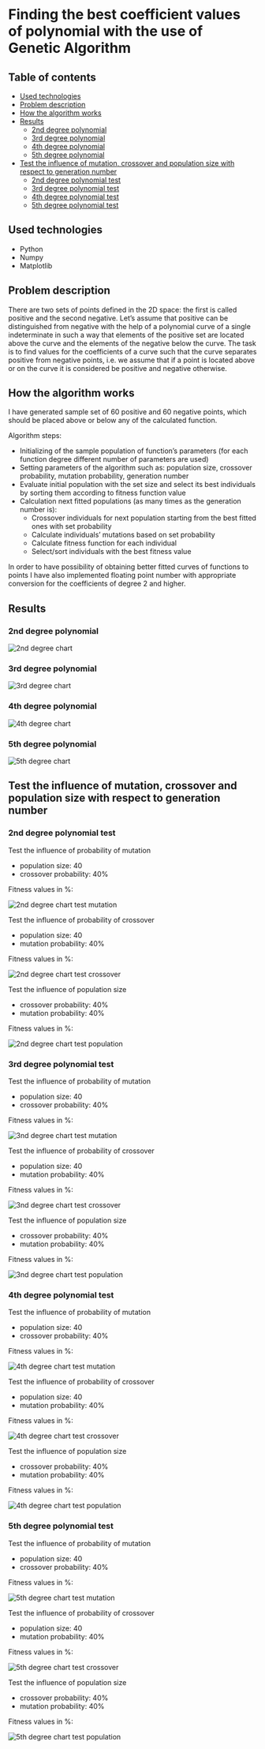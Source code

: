 # Finding the best coefficient values of polynomial with the use of Genetic Algorithm

## Table of contents
* [Used technologies](#used-technologies)
* [Problem description](#problem-description)
* [How the algorithm works](#how-the-algorithm-works)
* [Results](#results)
  * [2nd degree polynomial](#2nd-degree-polynomial)
  * [3rd degree polynomial](#3rd-degree-polynomial)
  * [4th degree polynomial](#4th-degree-polynomial)
  * [5th degree polynomial](#5th-degree-polynomial)
* [Test the influence of mutation, crossover and population size with respect to generation number](#test-the-influence-of-mutation-crossover-and-population-size-with-respect-to-generation-number)
  * [2nd degree polynomial test](#2nd-degree-polynomial-test)
  * [3rd degree polynomial test](#3rd-degree-polynomial-test)
  * [4th degree polynomial test](#4th-degree-polynomial-test)
  * [5th degree polynomial test](#5th-degree-polynomial-test)
	
## Used technologies
* Python
* Numpy
* Matplotlib

## Problem description

There are two sets of points defined in the 2D space: the first is called positive and the second
negative. Let’s assume that positive can be distinguished from negative with the help of a
polynomial curve of a single indeterminate in such a way that elements of the positive set are
located above the curve and the elements of the negative below the curve. The task is to find
values for the coefficients of a curve such that the curve separates positive from negative
points, i.e. we assume that if a point is located above or on the curve it is considered be positive
and negative otherwise.

## How the algorithm works

I have generated sample set of 60 positive and 60 negative points, which should be placed above or below any of the calculated function.

Algorithm steps:
* Initializing of the sample population of function’s parameters (for each function degree different number of parameters are used)
* Setting parameters of the algorithm such as: population size, crossover probability, mutation probability, generation number
* Evaluate initial population with the set size and select its best individuals by sorting them according to fitness function value
* Calculation next fitted populations (as many times as the generation number is):
  * Crossover individuals for next population starting from the best fitted ones with set probability
  * Calculate individuals’ mutations based on set probability
  * Calculate fitness function for each individual
  * Select/sort individuals with the best fitness value

In order to have possibility of obtaining better fitted curves of functions to points I have also implemented floating point number with appropriate conversion for the coefficients of degree 2 and higher.

## Results

### 2nd degree polynomial

![2nd degree chart](readme-files/2-degree-chart.png)

### 3rd degree polynomial

![3rd degree chart](readme-files/3-degree-chart.png)

### 4th degree polynomial

![4th degree chart](readme-files/4-degree-chart.png)

### 5th degree polynomial

![5th degree chart](readme-files/5-degree-chart.png)

## Test the influence of mutation, crossover and population size with respect to generation number

### 2nd degree polynomial test

Test the influence of probability of mutation
* population size: 40
* crossover probability: 40%

Fitness values in %:

![2nd degree chart test mutation](readme-files/2-degree-chart-mutation.png)

Test the influence of probability of crossover
* population size: 40
* mutation probability: 40%

Fitness values in %:

![2nd degree chart test crossover](readme-files/2-degree-chart-crossover.png)

Test the influence of population size
* crossover probability: 40%
* mutation probability: 40%

Fitness values in %:

![2nd degree chart test population](readme-files/2-degree-chart-population.png)

### 3rd degree polynomial test

Test the influence of probability of mutation
* population size: 40
* crossover probability: 40%

Fitness values in %:

![3nd degree chart test mutation](readme-files/3-degree-chart-mutation.png)

Test the influence of probability of crossover
* population size: 40
* mutation probability: 40%

Fitness values in %:

![3nd degree chart test crossover](readme-files/3-degree-chart-crossover.png)

Test the influence of population size
* crossover probability: 40%
* mutation probability: 40%

Fitness values in %:

![3nd degree chart test population](readme-files/3-degree-chart-population.png)

### 4th degree polynomial test

Test the influence of probability of mutation
* population size: 40
* crossover probability: 40%

Fitness values in %:

![4th degree chart test mutation](readme-files/4-degree-chart-mutation.png)

Test the influence of probability of crossover
* population size: 40
* mutation probability: 40%

Fitness values in %:

![4th degree chart test crossover](readme-files/4-degree-chart-crossover.png)

Test the influence of population size
* crossover probability: 40%
* mutation probability: 40%

Fitness values in %:

![4th degree chart test population](readme-files/4-degree-chart-population.png)

### 5th degree polynomial test

Test the influence of probability of mutation
* population size: 40
* crossover probability: 40%

Fitness values in %:

![5th degree chart test mutation](readme-files/5-degree-chart-mutation.png)

Test the influence of probability of crossover
* population size: 40
* mutation probability: 40%

Fitness values in %:

![5th degree chart test crossover](readme-files/5-degree-chart-crossover.png)

Test the influence of population size
* crossover probability: 40%
* mutation probability: 40%

Fitness values in %:

![5th degree chart test population](readme-files/5-degree-chart-population.png)


